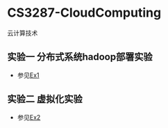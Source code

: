 # CS3287-CloudComputing

云计算技术

## 实验一 分布式系统hadoop部署实验

* 参见[Ex1](./ex_1/)

## 实验二 虚拟化实验

* 参见[Ex2](./ex_2/)
